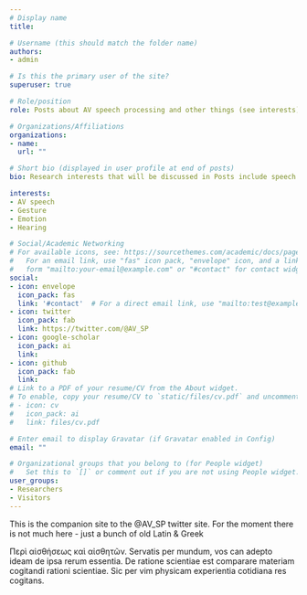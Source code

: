 ```yaml
---
# Display name
title: 

# Username (this should match the folder name)
authors:
- admin

# Is this the primary user of the site?
superuser: true

# Role/position
role: Posts about AV speech processing and other things (see interests)

# Organizations/Affiliations
organizations:
- name: 
  url: ""

# Short bio (displayed in user profile at end of posts)
bio: Research interests that will be discussed in Posts include speech processing in general plus many other things.

interests:
- AV speech
- Gesture
- Emotion
- Hearing

# Social/Academic Networking
# For available icons, see: https://sourcethemes.com/academic/docs/page-builder/#icons
#   For an email link, use "fas" icon pack, "envelope" icon, and a link in the
#   form "mailto:your-email@example.com" or "#contact" for contact widget.
social:
- icon: envelope
  icon_pack: fas
  link: '#contact'  # For a direct email link, use "mailto:test@example.org".
- icon: twitter
  icon_pack: fab
  link: https://twitter.com/@AV_SP
- icon: google-scholar
  icon_pack: ai
  link: 
- icon: github
  icon_pack: fab
  link: 
# Link to a PDF of your resume/CV from the About widget.
# To enable, copy your resume/CV to `static/files/cv.pdf` and uncomment the lines below.
# - icon: cv
#   icon_pack: ai
#   link: files/cv.pdf

# Enter email to display Gravatar (if Gravatar enabled in Config)
email: ""

# Organizational groups that you belong to (for People widget)
#   Set this to `[]` or comment out if you are not using People widget.
user_groups:
- Researchers
- Visitors
---
```


This is the companion site to the @AV_SP twitter site. For the moment there is not much here - just a bunch of old Latin & Greek

Περὶ αἰσθήσεως καὶ αἰσθητῶν. Servatis per mundum, vos can adepto ideam de ipsa rerum essentia. De ratione scientiae est comparare materiam cogitandi rationi scientiae. Sic per vim physicam experientia cotidiana res cogitans. 
